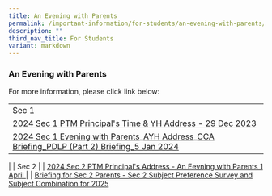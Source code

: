 ```yaml
---
title: An Evening with Parents
permalink: /important-information/for-students/an-evening-with-parents/
description: ""
third_nav_title: For Students
variant: markdown
---
```

### **An Evening with Parents**
For more information, please click link below:

|  |
|---|
| Sec 1 |
| [2024 Sec 1 PTM Principal's Time & YH Address - 29 Dec 2023](https://drive.google.com/file/d/1MFLzCEAMCNPWPM1f-F_UX8C-a48INT9h/view?usp=sharing) |
| [2024 Sec 1 Evening with Parents_AYH Address_CCA Briefing_PDLP (Part 2) Briefing_5 Jan 2024](https://drive.google.com/file/d/1esT_ch-cPL1_0sbpq0dNJRXTxLcmcn0q/view?usp=sharing) |
|
| Sec 2 |
| [2024 Sec 2 PTM Principal's Address - An Eevning with Parents 1 April ](https://drive.google.com/file/d/1IIG0I4v3na13NCWPJaRH21092LJ8GyQO/view?usp=sharing) |
| [Briefing for Sec 2 Parents - Sec 2 Subject Preference Survey and Subject Combination for 2025 ](https://drive.google.com/file/d/1jOODeW95wRKumeaQyAshmj9BII9ASSMD/view?usp=sharing)